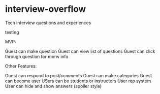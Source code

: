 interview-overflow
==================

Tech interview questions and experiences

testing

MVP:

Guest can make question
Guest can view list of questions
Guest can click through question for morw info

Other Features:

Guest can respond to post/comments
Guest can make categories
Guest can become user
USers can be students or instructors
User rep system
User can hide and show answers (spoiler style)
